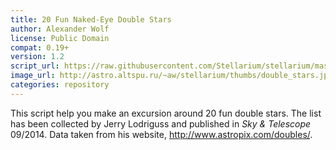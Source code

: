 ```yaml
---
title: 20 Fun Naked-Eye Double Stars
author: Alexander Wolf
license: Public Domain
compat: 0.19+
version: 1.2
script_url: https://raw.githubusercontent.com/Stellarium/stellarium/master/scripts/double_stars.ssc
image_url: http://astro.altspu.ru/~aw/stellarium/thumbs/double_stars.jpg
categories: repository
---
```

This script help you make an excursion around 20 fun double stars. The list has been collected by Jerry Lodriguss and published in <em>Sky & Telescope</em> 09/2014. Data taken from his website, http://www.astropix.com/doubles/.